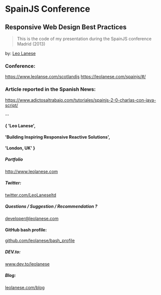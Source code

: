 # SpainJS Conference

## Responsive Web Design Best Practices

> This is the code of my presentation during the SpainJS conference Madrid (2013)

by: <a href="http://twitter.com/LeoLaneseltd" target="_blank">Leo Lanese</a><br>

### Conference:
https://www.leolanse.com/scotlandjs
<a href="https://leolanese.com/spainjs/#/" target="_blank">https://leolanese.com/spainjs/#/</a>

### Article reported in the Spanish News:
https://www.adictosaltrabajo.com/tutoriales/spainjs-2-0-charlas-con-java-script/



--

#### { 'Leo Lanese',
####   'Building Inspiring Responsive Reactive Solutions',
####   'London, UK' }

##### Portfolio<br>
<a href="http://www.leolanese.com" target="_blank">http://www.leolanese.com</a>

##### Twitter:<br>
<a href="http://twitter.com/LeoLaneseltd" target="_blank">twitter.com/LeoLaneseltd</a>

##### Questions / Suggestion / Recommendation ?<br>
<a href="mail:to">developer@leolanese.com</a>

#### GitHub bash profile:<br>
<a href="http://github.com/leolanese/bash_profile" target="_blank">github.com/leolanese/bash_profile</a>

##### DEV.to:<br>
<a href="http://www.dev.to/leolanese" target="_blank">www.dev.to/leolanese</a>

##### Blog:<br/>
<a href="http://www.leolanese.com/blog" target="_blank">leolanese.com/blog</a>

